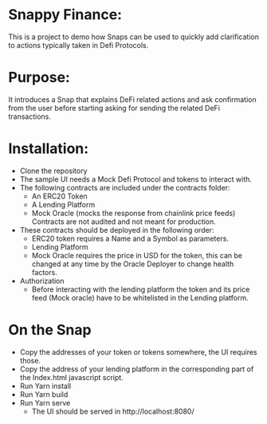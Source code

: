 # Snappy Finance:

This is a project to demo how Snaps can be used to quickly add clarification to actions typically taken in Defi Protocols.


# Purpose:

It introduces a Snap that explains DeFi related actions and ask confirmation from the user before starting asking for sending the related DeFi transactions.

# Installation:
- Clone the repository
- The sample UI needs a Mock Defi Protocol and tokens to interact with. 
- The following contracts are included under the contracts folder: 
   - An ERC20 Token
   - A Lending Platform
   - Mock Oracle (mocks the response from chainlink price feeds)
   Contracts are not audited and not meant for production.
- These contracts should be deployed in the following order:
   - ERC20 token requires a Name and a Symbol as parameters.
   - Lending Platform 
   - Mock Oracle requires the price in USD for the token, this can be changed at any time by the Oracle Deployer to change health factors.
- Authorization
   - Before interacting with the lending platform the token and its price feed (Mock oracle) have to be whitelisted in the Lending platform.

# On the Snap
- Copy the addresses of your token or tokens somewhere, the UI requires those.
- Copy the address of your lending platform in the corresponding part of the Index.html javascript script.
- Run Yarn install 
- Run Yarn build
- Run Yarn serve
   - The UI should be served in http://localhost:8080/